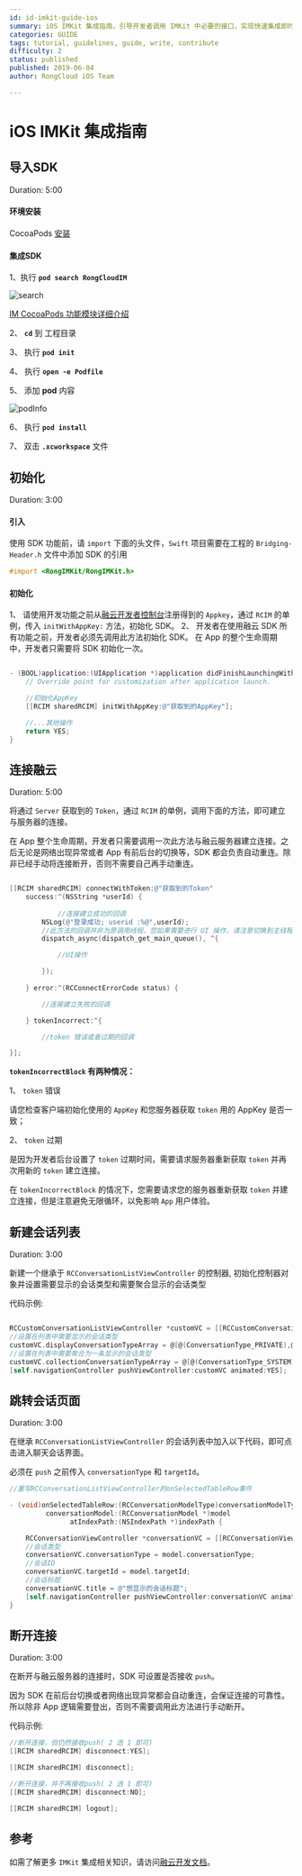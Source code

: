 ```yaml
---
id: id-imkit-guide-ios
summary: iOS IMKit 集成指南，引导开发者调用 IMKit 中必要的接口，实现快速集成即时通讯功能的步骤说明。
categories: GUIDE
tags: tutorial, guidelines, guide, write, contribute
difficulty: 2
status: published
published: 2019-06-04
author: RongCloud iOS Team

---
```


# iOS IMKit 集成指南

## 导入SDK

Duration: 5:00

#### 环境安装

CocoaPods [安装](https://cocoapods.org/)

#### 集成SDK

1、执行 **`pod search RongCloudIM`**

![search](./images/search.png)

[IM CocoaPods 功能模块详细介绍](http://support.rongcloud.cn/kb/NTQ2)

2、 **`cd`** 到 工程目录

3、 执行 **`pod init`**

4、 执行 **`open -e Podfile`**

5、 添加 **pod** 内容

![podInfo](./images/podInfo.png)

6、 执行 **`pod install`**

7、 双击 **`.xcworkspace`** 文件

## 初始化

Duration: 3:00

#### 引入
使用 SDK 功能前，请 `import` 下面的头文件，`Swift` 项目需要在工程的 `Bridging-Header.h` 文件中添加 SDK 的引用

```objectivec
#import <RongIMKit/RongIMKit.h>
```


#### 初始化

1、 请使用开发功能之前从[融云开发者控制台](https://developer.rongcloud.cn/app/appkey/iwj1eg7Wb9M437VP1w==)注册得到的 `Appkey`，通过 `RCIM` 的单例，传入 `initWithAppKey:` 方法，初始化 SDK。
2、 开发者在使用融云 SDK 所有功能之前，开发者必须先调用此方法初始化 SDK。 在 App 的整个生命周期中，开发者只需要将 SDK 初始化一次。

```objective-c

- (BOOL)application:(UIApplication *)application didFinishLaunchingWithOptions:(NSDictionary *)launchOptions {
    // Override point for customization after application launch.

    //初始化AppKey
    [[RCIM sharedRCIM] initWithAppKey:@"获取到的AppKey"];

    //...其他操作
    return YES;
}

```

## 连接融云

Duration: 5:00

将通过 `Server` 获取到的 `Token`，通过 `RCIM` 的单例，调用下面的方法，即可建立与服务器的连接。


在 App 整个生命周期，开发者只需要调用一次此方法与融云服务器建立连接。之后无论是网络出现异常或者 App 有前后台的切换等，SDK 都会负责自动重连。除非已经手动将连接断开，否则不需要自己再手动重连。

```objectivec

[[RCIM sharedRCIM] connectWithToken:@"获取到的Token" 
	success:^(NSString *userId) {
    
    	    //连接建立成功的回调
	    NSLog(@"登录成功; userid :%@",userId);
	    //此方法的回调并非为原调用线程，您如果需要进行 UI 操作，请注意切换到主线程。
	    dispatch_async(dispatch_get_main_queue(), ^{

	        //UI操作

	    });
    
	} error:^(RCConnectErrorCode status) {

		//连接建立失败的回调

	} tokenIncorrect:^{

		//token 错误或者过期的回调

}];
```

**`tokenIncorrectBlock` 有两种情况：**

1、  `token` 错误

请您检查客户端初始化使用的 `AppKey` 和您服务器获取 `token` 用的 AppKey 是否一致；

2、  `token` 过期

是因为开发者后台设置了 `token` 过期时间，需要请求服务器重新获取 `token` 并再次用新的 `token` 建立连接。


在 `tokenIncorrectBlock` 的情况下，您需要请求您的服务器重新获取 `token` 并建立连接，但是注意避免无限循环，以免影响 `App` 用户体验。


<!-- 关于 `RCConnectErrorCode`，开发者仅需关注以下几种连接错误码，其余错误码 SDK 均会进行自动重连，开发者无须处理。



| 错误码 | 参数                           | 原因                                                         |
| ------ | ------------------------------ | ------------------------------------------------------------ |
| 31002  | RC_CONN_ID_REJECT              | App Key 错误，请检查使用的 App Key 是否正确。                |
| 31004  | RC_CONN_TOKEN_INCORRECT        | Token 无效，参考上诉文档 tokenIncorrectBlock 的两种错误情况。 |
| 31007  | RC_CONN_PACKAGE_NAME_INVALID   | 检查 App 的 BundleID 是否正确。                              |
| 31008  | RC_CONN_APP_BLOCKED_OR_DELETED | App Key 被封禁或已删除，检查使用的 App Key 是否正确。        |
| 31009  | RC_CONN_USER_BLOCKED           | 用户被封禁，检查使用的 Token 是否正确，以及对应的 UserId 是否被封禁。 |
| 31010  | RC_DISCONN_KICK                | 当前用户在其他设备上登录，此设备被踢下线                     |
| 33001  | RC_CLIENT_NOT_INIT             | SDK 没有初始化，在使用 SDK 任何功能之前，必须先 [Init]()。     |
| 33003  | RC_INVALID_PARAMETER           | 检查接口调用时传入的参数类型和值。                           |
| -1000  | RC_INVALID_ARGUMENT            | 检查接口调用时传入的参数类型和值。                           |
 -->



## 新建会话列表

Duration: 3:00

新建一个继承于 `RCConversationListViewController` 的控制器, 初始化控制器对象并设置需要显示的会话类型和需要聚合显示的会话类型

代码示例:

```objectivec

RCCustomConversationListViewController *customVC = [[RCCustomConversationListViewController alloc] init];
//设置在列表中需要显示的会话类型
customVC.displayConversationTypeArray = @[@(ConversationType_PRIVATE),@(ConversationType_GROUP),@(ConversationType_SYSTEM)];
//设置在列表中需要聚合为一条显示的会话类型
customVC.collectionConversationTypeArray = @[@(ConversationType_SYSTEM)];
[self.navigationController pushViewController:customVC animated:YES];

```
## 跳转会话页面

Duration: 3:00

在继承 `RCConversationListViewController` 的会话列表中加入以下代码，即可点击进入聊天会话界面。

必须在 `push` 之前传入 `conversationType` 和 `targetId`。

```objectivec
//重写RCConversationListViewController的onSelectedTableRow事件

- (void)onSelectedTableRow:(RCConversationModelType)conversationModelType
         conversationModel:(RCConversationModel *)model
               atIndexPath:(NSIndexPath *)indexPath {

    RCConversationViewController *conversationVC = [[RCConversationViewController alloc] init];
    //会话类型
    conversationVC.conversationType = model.conversationType;
    //会话ID
    conversationVC.targetId = model.targetId;
    //会话标题
    conversationVC.title = @"想显示的会话标题";
    [self.navigationController pushViewController:conversationVC animated:YES];
}
```


## 断开连接

Duration: 3:00

在断开与融云服务器的连接时，SDK 可设置是否接收 `push`。

因为 SDK 在前后台切换或者网络出现异常都会自动重连，会保证连接的可靠性。所以除非 App 逻辑需要登出，否则不需要调用此方法进行手动断开。

代码示例:
```objectivec
//断开连接，但仍然接收push( 2 选 1 即可)
[[RCIM sharedRCIM] disconnect:YES];

[[RCIM sharedRCIM] disconnect];
```
```objectivec
//断开连接，并不再接收push( 2 选 1 即可)
[[RCIM sharedRCIM] disconnect:NO];

[[RCIM sharedRCIM] logout];
```

## 参考

如需了解更多 `IMKit` 集成相关知识，请访问[融云开发文档](https://docs.rongcloud.cn/im/imkit/ios/quick-start/import/)。



